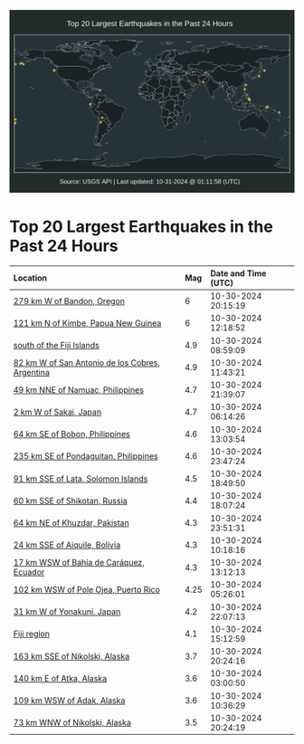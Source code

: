 ![Map](./map.png)

# Top 20 Largest Earthquakes in the Past 24 Hours

| Location | Mag | Date and Time (UTC) |
|:---|:---|:---|
| [279 km W of Bandon, Oregon](https://earthquake.usgs.gov/earthquakes/eventpage/us7000np33) | 6 | 10-30-2024 20:15:19 |
| [121 km N of Kimbe, Papua New Guinea](https://earthquake.usgs.gov/earthquakes/eventpage/us7000nnz9) | 6 | 10-30-2024 12:18:52 |
| [south of the Fiji Islands](https://earthquake.usgs.gov/earthquakes/eventpage/us7000nnyz) | 4.9 | 10-30-2024 08:59:09 |
| [82 km W of San Antonio de los Cobres, Argentina](https://earthquake.usgs.gov/earthquakes/eventpage/us7000nnz6) | 4.9 | 10-30-2024 11:43:21 |
| [49 km NNE of Namuac, Philippines](https://earthquake.usgs.gov/earthquakes/eventpage/us7000np3w) | 4.7 | 10-30-2024 21:39:07 |
| [2 km W of Sakai, Japan](https://earthquake.usgs.gov/earthquakes/eventpage/us7000nnyg) | 4.7 | 10-30-2024 06:14:26 |
| [64 km SE of Bobon, Philippines](https://earthquake.usgs.gov/earthquakes/eventpage/us7000np03) | 4.6 | 10-30-2024 13:03:54 |
| [235 km SE of Pondaguitan, Philippines](https://earthquake.usgs.gov/earthquakes/eventpage/us7000np45) | 4.6 | 10-30-2024 23:47:24 |
| [91 km SSE of Lata, Solomon Islands](https://earthquake.usgs.gov/earthquakes/eventpage/us7000np2k) | 4.5 | 10-30-2024 18:49:50 |
| [60 km SSE of Shikotan, Russia](https://earthquake.usgs.gov/earthquakes/eventpage/us7000np2e) | 4.4 | 10-30-2024 18:07:24 |
| [64 km NE of Khuzdar, Pakistan](https://earthquake.usgs.gov/earthquakes/eventpage/us7000np47) | 4.3 | 10-30-2024 23:51:31 |
| [24 km SSE of Aiquile, Bolivia](https://earthquake.usgs.gov/earthquakes/eventpage/us7000nnz3) | 4.3 | 10-30-2024 10:18:16 |
| [17 km WSW of Bahía de Caráquez, Ecuador](https://earthquake.usgs.gov/earthquakes/eventpage/us7000np04) | 4.3 | 10-30-2024 13:12:13 |
| [102 km WSW of Pole Ojea, Puerto Rico](https://earthquake.usgs.gov/earthquakes/eventpage/pr2024304000) | 4.25 | 10-30-2024 05:26:01 |
| [31 km W of Yonakuni, Japan](https://earthquake.usgs.gov/earthquakes/eventpage/us7000np3z) | 4.2 | 10-30-2024 22:07:13 |
| [Fiji region](https://earthquake.usgs.gov/earthquakes/eventpage/us7000np0i) | 4.1 | 10-30-2024 15:12:59 |
| [163 km SSE of Nikolski, Alaska](https://earthquake.usgs.gov/earthquakes/eventpage/us7000np34) | 3.7 | 10-30-2024 20:24:16 |
| [140 km E of Atka, Alaska](https://earthquake.usgs.gov/earthquakes/eventpage/ak024dyt5wy7) | 3.6 | 10-30-2024 03:00:50 |
| [109 km WSW of Adak, Alaska](https://earthquake.usgs.gov/earthquakes/eventpage/ak024dyxjm5e) | 3.6 | 10-30-2024 10:36:29 |
| [73 km WNW of Nikolski, Alaska](https://earthquake.usgs.gov/earthquakes/eventpage/ak024dz3fdui) | 3.5 | 10-30-2024 20:24:19 |
